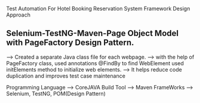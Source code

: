 Test Automation For Hotel Booking Reservation System Framework Design Approach

Selenium-TestNG-Maven-Page Object Model with PageFactory Design Pattern.
------------------------------------------------------------------------
--> Created a separate Java class file for each webpage. 
--> with the help of PageFactory class, used annotations @FindBy to find WebElement used initElements method to initialize web elements.
-->  It helps reduce code duplication and improves test case maintenance

 Programming Language --> CoreJAVA
 Build Tool           --> Maven
 FrameWorks           --> Selenium, TestNG, POM(Design Pattern)
 
 

